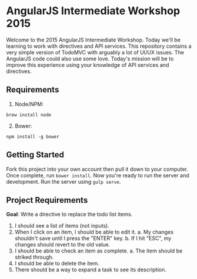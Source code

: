 # AngularJS Intermediate Workshop 2015

Welcome to the 2015 AngularJS Intermediate Workshop. Today we'll be learning to work with directives and API services. This repository contains a very simple version of TodoMVC with arguably a lot of UI/UX issues. The AngularJS code could also use some love. Today's mission will be to improve this experience using your knowledge of API services and directives.


## Requirements

1. Node/NPM:
  ```
  brew install node
  ```
2. Bower:
  ```
  npm install -g bower
  ```

## Getting Started
Fork this project into your own account then pull it down to your computer. Once complete, run `bower install`. Now you're ready to run the server and development. Run the server using `gulp serve`.

## Project Requirements
**Goal**: Write a directive to replace the todo list items.

1. I should see a list of items (not inputs).
2. When I click on an item, I should be able to edit it.
  a. My changes shouldn't save until I press the "ENTER" key.
  b. If I hit "ESC", my changes should revert to the old value.
3. I should be able to check an item as complete.
  a. The item should be striked through.
4. I should be able to delete the item.
5. There should be a way to expand a task to see its description.
